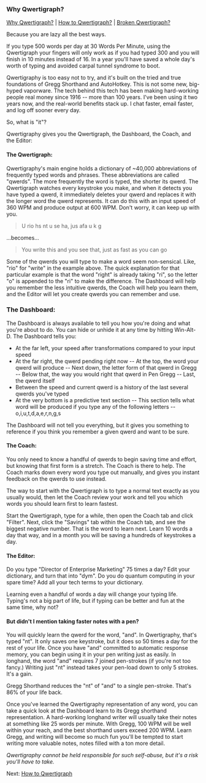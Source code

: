 ### Why Qwertigraph?

[Why Qwertigraph?](https://github.com/codepoke-kk/qwertigraphy/blob/master/WhyQwertigraph.md) | 
[How to Qwertigraph?](https://github.com/codepoke-kk/qwertigraphy/blob/master/HowQwertigraph.md) | 
[Broken Qwertigraph?](https://github.com/codepoke-kk/qwertigraphy/blob/master/FixQwertigraph.md)

Because you are lazy all the best ways. 

If you type 500 words per day at 30 Words Per Minute, using the Qwertigraph your fingers will only work as if you had typed 300 and you will finish in 10 minutes instead of 16. In a year you'll have saved a whole day's worth of typing and avoided carpal tunnel syndrome to boot. 

Qwertigraphy is too easy not to try, and it's built on the tried and true foundations of Gregg Shorthand and AutoHotkey. This is not some new, big-hyped vaporware. The tech behind this tech has been making hard-working people real money since 1916 -- more than 100 years. I've been using it two years now, and the real-world benefits stack up. I chat faster, email faster, and log off sooner every day. 

So, what is "it"?

Qwertigraphy gives you the Qwertigraph, the Dashboard, the Coach, and the Editor:

#### The Qwertigraph: 
Qwertigraphy's main engine holds a dictionary of ~40,000 abbreviations of frequently typed words and phrases. These abbreviations are called "qwerds". The more frequently the word is typed, the shorter its qwerd. The Qwertigraph watches every keystroke you make, and when it detects you have typed a qwerd, it immediately deletes your qwerd and replaces it with the longer word the qwerd represents. It can do this with an input speed of 360 WPM and produce output at 600 WPM. Don't worry, it can keep up with you. 

> U rio hs nt u se ha, jus afa u k g 

...becomes...

> You write this and you see that, just as fast as you can go

Some of the qwerds you will type to make a word seem non-sensical. Like, "rio" for "write" in the example above. The quick explanation for that particular example is that the word "right" is already taking "ri", so the letter "o" is appended to the "ri" to make the difference. The Dashboard will help you remember the less intuitive qwerds, the Coach will help you learn them, and the Editor will let you create qwerds you can remember and use. 

### The Dashboard: 
The Dashboard is always available to tell you how you're doing and what you're about to do. You can hide or unhide it at any time by hitting Win-Alt-D. The Dashboard tells you:
- At the far left, your speed after transformations compared to your input speed
- At the far right, the qwerd pending right now
-- At the top, the word your qwerd will produce 
-- Next down, the letter form of that qwerd in Gregg
-- Below that, the way you would right that qwerd in Pen Gregg
-- Last, the qwerd itself
- Between the speed and current qwerd is a history of the last several qwerds you've typed 
- At the very bottom is a predictive text section
-- This section tells what word will be produced if you type any of the following letters
-- o,i,u,t,d,a,e,r,n,g,s

The Dashboard will not tell you everything, but it gives you something to reference if you think you remember a given qwerd and want to be sure.

#### The Coach: 
You only need to know a handful of qwerds to begin saving time and effort, but knowing that first form is a stretch. The Coach is there to help. The Coach marks down every word you type out manually, and gives you instant feedback on the qwerds to use instead. 

The way to start with the Qwertigraph is to type a normal text exactly as you usually would, then let the Coach review your work and tell you which words you should learn first to learn fastest. 

Start the Qwertigraph, type for a while, then open the Coach tab and click "Filter". Next, click the "Savings" tab within the Coach tab, and see the biggest negative number. That is the word to learn next. Learn 10 words a day that way, and in a month you will be saving a hundreds of keystrokes a day. 

#### The Editor: 
Do you type "Director of Enterprise Marketing" 75 times a day? Edit your dictionary, and turn that into "dym". Do you do quantum computing in your spare time? Add all your tech terms to your dictionary. 

Learning even a handful of words a day will change your typing life. Typing's not a big part of life, but if typing can be better and fun at the same time, why not?

#### But didn't I mention taking faster notes with a pen?

You will quickly learn the qwerd for the word, "and". In Qwertigraphy, that's typed "nt". It only saves one keystroke, but it does so 50 times a day for the rest of your life. Once you have "and" committed to automatic response memory, you can begin using it in your pen writing just as easily. In longhand, the word "and" requires 7 joined pen-strokes (if you're not too fancy.) Writing just "nt" instead takes your pen-load down to only 5 strokes. It's a gain. 

Gregg Shorthand reduces the "nt" of "and" to a single pen-stroke. That's 86% of your life back.

Once you've learned the Qwertigraphy representation of any word, you can take a quick look at the Dashboard learn to its Gregg shorthand representation. A hard-working longhand writer will usually take their notes at something like 25 words per minute. With Gregg, 100 WPM will be well within your reach, and the best shorthand users exceed 200 WPM. Learn Gregg, and writing will become so much fun you'll be tempted to start writing more valuable notes, notes filled with a ton more detail. 

*Qwertigraphy cannot be held responsible for such self-abuse, but it's a risk you'll have to take.*

Next: [How to Qwertigraph](https://github.com/codepoke-kk/qwertigraphy/blob/master/HowQwertigraph.md)